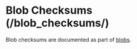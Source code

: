 # Blob Checksums (/blob_checksums/)

Blob checksums are documented as part of [blobs](/developer_guide/api_reference/blobs).
